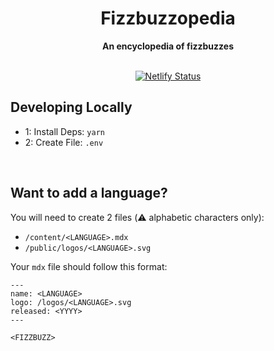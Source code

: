 <div align="center">
  <h1>Fizzbuzzopedia</h1>
  <strong>An encyclopedia of fizzbuzzes</strong>
  <br />
  <br />

  [![Netlify Status][netlify-image]][netlify-url]

</div>

## Developing Locally

- 1: Install Deps: `yarn`
- 2: Create File: `.env`

<br />

## Want to add a language?

You will need to create 2 files (:warning: alphabetic characters only):
- `/content/<LANGUAGE>.mdx`
- `/public/logos/<LANGUAGE>.svg`

Your `mdx` file should follow this format:
```mdx
---
name: <LANGUAGE>
logo: /logos/<LANGUAGE>.svg
released: <YYYY>
---

<FIZZBUZZ>

```

[netlify-image]: https://api.netlify.com/api/v1/badges/f5778169-3b6b-4b80-9374-738001260e6a/deploy-status
[netlify-url]: https://app.netlify.com/sites/bespoke-croquembouche-1063eb/deploys
